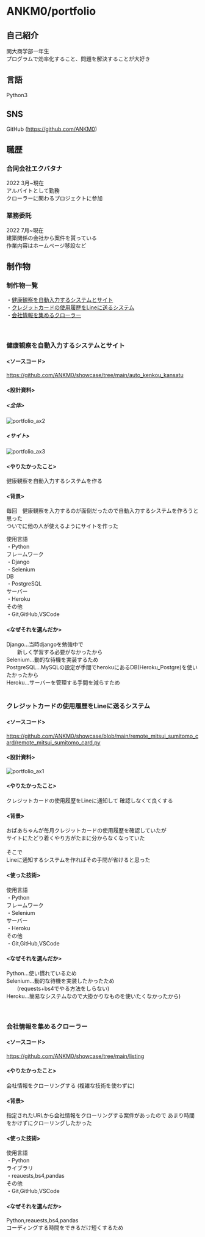 # ANKM0/portfolio

## 自己紹介
関大商学部一年生<br> 
プログラムで効率化すること、問題を解決することが大好き

## 言語
Python3

## SNS
GitHub (https://github.com/ANKM0)

## 職歴
### 合同会社エクバタナ
2022 3月~現在<br>
アルバイトとして勤務<br>
クローラーに関わるプロジェクトに参加<br>

### 業務委託
2022 7月~現在<br>
建築関係の会社から案件を貰っている<br>
作業内容はホームページ移設など<br>

## 制作物
### 制作物一覧
・[健康観察を自動入力するシステムとサイト](#健康観察を自動入力するシステムとサイト)<br>
・[クレジットカードの使用履歴をLineに送るシステム](#クレジットカードの使用履歴をLineに送るシステム)<br>
・[会社情報を集めるクローラー](#会社情報を集めるクローラー)<br>
<br>
<br>

### 健康観察を自動入力するシステムとサイト
#### <ソースコード>
https://github.com/ANKM0/showcase/tree/main/auto_kenkou_kansatu
#### <設計資料>
##### <全体>
![portfolio_ax2](https://user-images.githubusercontent.com/76755363/186117514-acec9b22-ccd5-4bcc-b9f7-d03ccf7beaa1.png)
##### <サイト>
![portfolio_ax3](https://user-images.githubusercontent.com/76755363/186117565-3a2016e5-808f-40c6-b781-430f496d21fd.png)
#### <やりたかったこと>
健康観察を自動入力するシステムを作る

#### <背景>
毎回　健康観察を入力するのが面倒だったので自動入力するシステムを作ろうと思った<br>
ついでに他の人が使えるようにサイトを作った

使用言語<br>
・Python<br>
フレームワーク<br>
・Django<br>
・Selenium<br>
DB<br>
・PostgreSQL<br>
サーバー<br>
・Heroku<br>
その他<br>
・Git,GitHub,VSCode
#### <なぜそれを選んだか>
Django...当時djangoを勉強中で<br>
 　　新しく学習する必要がなかったから<br>
Selenium...動的な待機を実装するため<br>
PostgreSQL...MySQLの設定が手間でherokuにあるDB(Heroku_Postgre)を使いたかったから<br>
Heroku...サーバーを管理する手間を減らすため
<br>
<br>
### クレジットカードの使用履歴をLineに送るシステム
#### <ソースコード>
https://github.com/ANKM0/showcase/blob/main/remote_mitsui_sumitomo_card/remote_mitsui_sumitomo_card.py
#### <設計資料>
![portfolio_ax1](https://user-images.githubusercontent.com/76755363/186085995-10cbab49-99be-4f08-8da2-35a33b8d3e3c.png)

#### <やりたかったこと>
クレジットカードの使用履歴をLineに通知して
確認しなくて良くする

#### <背景>
おばあちゃんが毎月クレジットカードの使用履歴を確認していたが<br>
サイトにたどり着くやり方がたまに分からなくなっていた<br>
<br>
そこで<br>
Lineに通知するシステムを作ればその手間が省けると思った<br>
#### <使った技術>
使用言語<br>
・Python<br>
フレームワーク<br>
・Selenium<br>
サーバー<br>
・Heroku<br>
その他<br>
・Git,GitHub,VSCode
#### <なぜそれを選んだか>
Python...使い慣れているため<br>
Selenium...動的な待機を実装したかったため<br>
　　(requests+bs4でやる方法をしらない)<br>
Heroku...簡易なシステムなので大掛かりなものを使いたくなかったから)<br>
<br>
<br>


### 会社情報を集めるクローラー
#### <ソースコード>
https://github.com/ANKM0/showcase/tree/main/listing
#### <やりたかったこと>
会社情報をクローリングする
(複雑な技術を使わずに)
#### <背景>
指定されたURLから会社情報をクローリングする案件があったので
あまり時間をかけずにクローリングしたかった

#### <使った技術>
使用言語<br>
・Python<br>
ライブラリ<br>
・reauests,bs4,pandas<br>
その他<br>
・Git,GitHub,VSCode
#### <なぜそれを選んだか>
Python,reauests,bs4,pandas<br>
コーディングする時間をできるだけ短くするため

